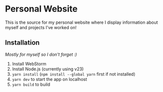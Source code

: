 # Personal Website

This is the source for my personal website where I display information about myself and projects I've worked on!

## Installation

*Mostly for myself so I don't forget :)*

1. Install WebStorm
2. Install Node.js (currently using v23)
3. `yarn install` (`npm install --global yarn` first if not installed)
4. `yarn dev` to start the app on localhost
5. `yarn build` to build
